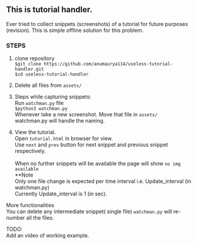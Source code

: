 ## This is tutorial handler. 
Ever tried to collect snippets (screenshots) of a tutorial for future purposes (revision).
This is simple offline solution for this problem.

### STEPS<br/>
1. clone repository<br/>
    `$git clone https://github.com/anumaurya114/useless-tutorial-handler.git`<br/>
    `$cd useless-tutorial-handler`<br/>
    
2. Delete all files from `assets/`<br/>

3. Steps while capturing snippets:<br/>
    Run `watchman.py` file<br/>
        `$python3 watchman.py`<br/>
    Whenever take a new screenshot. Move that file in `assets/`<br/>
    watchman.py will handle the naming.<br/>

4. View the tutorial.<br/>
    Open `tutorial.html` in browser for view.<br/>
    Use `next` and `prev` button for next snippet and previous snippet respectively.<br/>  
    When no further snippets will be available the page will show `no img available`<br/>
**Note<br/>
Only one file change is expected per time interval i.e. Update_interval (in watchman.py)<br/>
Currently Update_interval is 1 (in sec).<br/>

More functionalities<br/>
    You can delete any intermediate snippet( single file) `watchman.py` will re-number all the files.<br/>


TODO:<br/>
    Add an video of working example.<br/>
